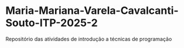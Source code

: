 # Maria-Mariana-Varela-Cavalcanti-Souto-ITP-2025-2
Repositório das atividades de introdução a técnicas de programação
